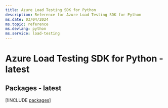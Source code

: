 ```yaml
---
title: Azure Load Testing SDK for Python
description: Reference for Azure Load Testing SDK for Python
ms.date: 03/04/2024
ms.topic: reference
ms.devlang: python
ms.service: load-testing
---
```

# Azure Load Testing SDK for Python - latest

## Packages - latest
[!INCLUDE [packages](load-testing-index.md)]